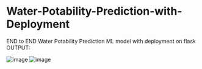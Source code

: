 # Water-Potability-Prediction-with-Deployment
END to END Water Potability Prediction ML model with deployment on flask
OUTPUT:

![image](https://user-images.githubusercontent.com/102053345/175036771-90237efd-6c69-4a4f-a60e-a5dbabfdf395.png)
![image](https://user-images.githubusercontent.com/102053345/175036921-e6fedd31-e02f-476d-a20f-edf6081a2720.png)
